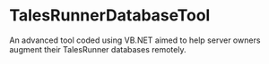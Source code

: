 # TalesRunnerDatabaseTool
An advanced tool coded using VB.NET aimed to help server owners augment their TalesRunner databases remotely.
